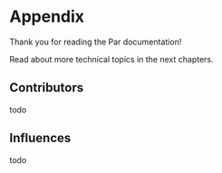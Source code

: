 # Appendix

Thank you for reading the Par documentation!

Read about more technical topics in the next chapters.

## Contributors

todo

## Influences

todo